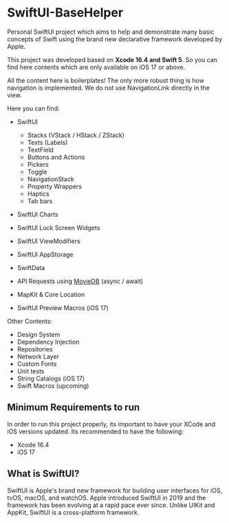 # SwiftUI-BaseHelper
Personal SwiftUI project which aims to help and demonstrate many basic concepts of Swift using the brand new declarative framework developed by Apple.

This project was developed based on **Xcode 16.4 and Swift 5**. So you can find here contents which are only available on iOS 17 or above.

All the content here is boilerplates! The only more robust thing is how navigation is implemented. We do not use NavigationLink directly in the view. 

Here you can find:
- SwiftUI 
  - Stacks (VStack / HStack / ZStack)
  - Texts (Labels)
  - TextField
  - Buttons and Actions
  - Pickers
  - Toggle
  - NavigationStack
  - Property Wrappers
  - Haptics
  - Tab bars
  
- SwiftUI Charts
- SwiftUI Lock Screen Widgets
- SwiftUI ViewModifiers
- SwiftUI AppStorage
- SwiftData
- API Requests using [MovieDB](https://www.themoviedb.org/documentation/api) (async / await)
- MapKit & Core Location
- SwiftUI Preview Macros (iOS 17)

Other Contents:
- Design System 
- Dependency Injection
- Repositories
- Network Layer
- Custom Fonts
- Unit tests
- String Catalogs (iOS 17)
- Swift Macros (upcoming)

## Minimum Requirements to run
In order to run this project properly, its important to have your XCode and iOS versions updated. Its recommended to have the following:
- Xcode 16.4
- iOS 17

## What is SwiftUI?
SwiftUI is Apple's brand new framework for building user interfaces for iOS, tvOS, macOS, and watchOS. Apple introduced SwiftUI in 2019 and the 
framework has been evolving at a rapid pace ever since. Unlike UIKit and AppKit, SwiftUI is a cross-platform framework.
